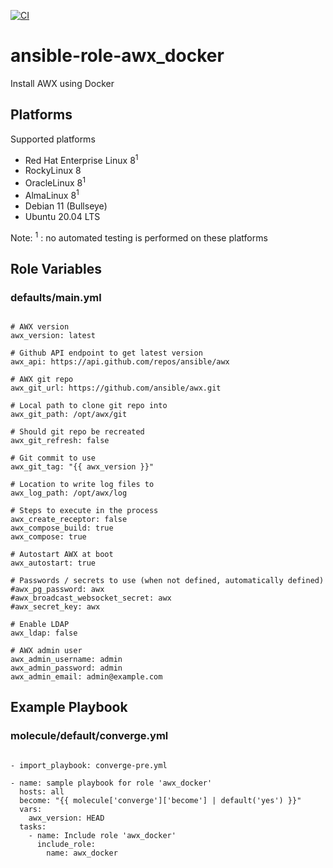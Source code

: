 [![CI](https://github.com/de-it-krachten/ansible-role-awx_docker/workflows/CI/badge.svg?event=push)](https://github.com/de-it-krachten/ansible-role-awx_docker/actions?query=workflow%3ACI)


# ansible-role-awx_docker

Install AWX using Docker 


## Platforms

Supported platforms

- Red Hat Enterprise Linux 8<sup>1</sup>
- RockyLinux 8
- OracleLinux 8<sup>1</sup>
- AlmaLinux 8<sup>1</sup>
- Debian 11 (Bullseye)
- Ubuntu 20.04 LTS

Note:
<sup>1</sup> : no automated testing is performed on these platforms

## Role Variables
### defaults/main.yml
<pre><code>
# AWX version
awx_version: latest

# Github API endpoint to get latest version 
awx_api: https://api.github.com/repos/ansible/awx

# AWX git repo
awx_git_url: https://github.com/ansible/awx.git

# Local path to clone git repo into
awx_git_path: /opt/awx/git

# Should git repo be recreated
awx_git_refresh: false

# Git commit to use
awx_git_tag: "{{ awx_version }}"

# Location to write log files to
awx_log_path: /opt/awx/log

# Steps to execute in the process
awx_create_receptor: false
awx_compose_build: true
awx_compose: true

# Autostart AWX at boot
awx_autostart: true

# Passwords / secrets to use (when not defined, automatically defined)
#awx_pg_password: awx
#awx_broadcast_websocket_secret: awx
#awx_secret_key: awx

# Enable LDAP
awx_ldap: false

# AWX admin user
awx_admin_username: admin
awx_admin_password: admin
awx_admin_email: admin@example.com
</pre></code>



## Example Playbook
### molecule/default/converge.yml
<pre><code>
- import_playbook: converge-pre.yml

- name: sample playbook for role 'awx_docker'
  hosts: all
  become: "{{ molecule['converge']['become'] | default('yes') }}"
  vars:
    awx_version: HEAD
  tasks:
    - name: Include role 'awx_docker'
      include_role:
        name: awx_docker
</pre></code>
